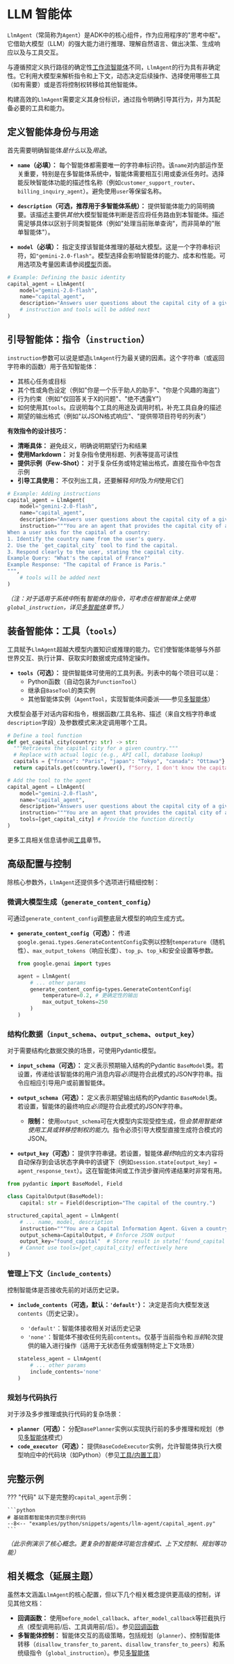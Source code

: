 # LLM 智能体

`LlmAgent`（常简称为`Agent`）是ADK中的核心组件，作为应用程序的"思考中枢"。它借助大模型（LLM）的强大能力进行推理、理解自然语言、做出决策、生成响应以及与工具交互。

与遵循预定义执行路径的确定性[工作流智能体](workflow-agents/index.md)不同，`LlmAgent`的行为具有非确定性。它利用大模型来解析指令和上下文，动态决定后续操作、选择使用哪些工具（如有需要）或是否将控制权转移给其他智能体。

构建高效的`LlmAgent`需要定义其身份标识，通过指令明确引导其行为，并为其配备必要的工具和能力。

## 定义智能体身份与用途

首先需要明确智能体*是什么*以及*用途*。

* **`name`（必填）：** 每个智能体都需要唯一的字符串标识符。该`name`对内部运作至关重要，特别是在多智能体系统中，智能体需要相互引用或委派任务时。选择能反映智能体功能的描述性名称（例如`customer_support_router`、`billing_inquiry_agent`）。避免使用`user`等保留名称。

* **`description`（可选，推荐用于多智能体系统）：** 提供智能体能力的简明摘要。该描述主要供*其他*大模型智能体判断是否应将任务路由到本智能体。描述需足够具体以区别于同类智能体（例如"处理当前账单查询"，而非简单的"账单智能体"）。

* **`model`（必填）：** 指定支撑该智能体推理的基础大模型。这是一个字符串标识符，如`"gemini-2.0-flash"`。模型选择会影响智能体的能力、成本和性能。可用选项及考量因素请参阅[模型](models.md)页面。

```python
# Example: Defining the basic identity
capital_agent = LlmAgent(
    model="gemini-2.0-flash",
    name="capital_agent",
    description="Answers user questions about the capital city of a given country."
    # instruction and tools will be added next
)
```

## 引导智能体：指令（`instruction`）

`instruction`参数可以说是塑造`LlmAgent`行为最关键的因素。这个字符串（或返回字符串的函数）用于告知智能体：

* 其核心任务或目标
* 其个性或角色设定（例如"你是一个乐于助人的助手"、"你是个风趣的海盗"）
* 行为约束（例如"仅回答关于X的问题"、"绝不透露Y"）
* 如何使用其`tools`。应说明每个工具的用途及调用时机，补充工具自身的描述
* 期望的输出格式（例如"以JSON格式响应"、"提供带项目符号的列表"）

**有效指令的设计技巧：**

* **清晰具体：** 避免歧义，明确说明期望行为和结果
* **使用Markdown：** 对复杂指令使用标题、列表等提高可读性
* **提供示例（Few-Shot）：** 对于复杂任务或特定输出格式，直接在指令中包含示例
* **引导工具使用：** 不仅列出工具，还要解释*何时*及*为何*使用它们

```python
# Example: Adding instructions
capital_agent = LlmAgent(
    model="gemini-2.0-flash",
    name="capital_agent",
    description="Answers user questions about the capital city of a given country.",
    instruction="""You are an agent that provides the capital city of a country.
When a user asks for the capital of a country:
1. Identify the country name from the user's query.
2. Use the `get_capital_city` tool to find the capital.
3. Respond clearly to the user, stating the capital city.
Example Query: "What's the capital of France?"
Example Response: "The capital of France is Paris."
""",
    # tools will be added next
)
```

*（注：对于适用于系统中*所有*智能体的指令，可考虑在根智能体上使用`global_instruction`，详见[多智能体](multi-agents.md)章节。）*

## 装备智能体：工具（`tools`）

工具赋予`LlmAgent`超越大模型内置知识或推理的能力。它们使智能体能够与外部世界交互、执行计算、获取实时数据或完成特定操作。

* **`tools`（可选）：** 提供智能体可使用的工具列表。列表中的每个项目可以是：
    * Python函数（自动包装为`FunctionTool`）
    * 继承自`BaseTool`的类实例
    * 其他智能体实例（`AgentTool`，实现智能体间委派——参见[多智能体](multi-agents.md)）

大模型会基于对话内容和指令，根据函数/工具名称、描述（来自文档字符串或`description`字段）及参数模式来决定调用哪个工具。

```python
# Define a tool function
def get_capital_city(country: str) -> str:
  """Retrieves the capital city for a given country."""
  # Replace with actual logic (e.g., API call, database lookup)
  capitals = {"france": "Paris", "japan": "Tokyo", "canada": "Ottawa"}
  return capitals.get(country.lower(), f"Sorry, I don't know the capital of {country}.")

# Add the tool to the agent
capital_agent = LlmAgent(
    model="gemini-2.0-flash",
    name="capital_agent",
    description="Answers user questions about the capital city of a given country.",
    instruction="""You are an agent that provides the capital city of a country... (previous instruction text)""",
    tools=[get_capital_city] # Provide the function directly
)
```

更多工具相关信息请参阅[工具](../tools/index.md)章节。

## 高级配置与控制

除核心参数外，`LlmAgent`还提供多个选项进行精细控制：

### 微调大模型生成（`generate_content_config`）

可通过`generate_content_config`调整底层大模型的响应生成方式。

* **`generate_content_config`（可选）：** 传递`google.genai.types.GenerateContentConfig`实例以控制`temperature`（随机性）、`max_output_tokens`（响应长度）、`top_p`、`top_k`和安全设置等参数。

    ```python
    from google.genai import types

    agent = LlmAgent(
        # ... other params
        generate_content_config=types.GenerateContentConfig(
            temperature=0.2, # 更确定性的输出
            max_output_tokens=250
        )
    )
    ```

### 结构化数据（`input_schema`、`output_schema`、`output_key`）

对于需要结构化数据交换的场景，可使用Pydantic模型。

* **`input_schema`（可选）：** 定义表示预期输入结构的Pydantic `BaseModel`类。若设置，传递给该智能体的用户消息内容*必须*是符合此模式的JSON字符串。指令应相应引导用户或前置智能体。

* **`output_schema`（可选）：** 定义表示期望输出结构的Pydantic `BaseModel`类。若设置，智能体的最终响应*必须*是符合此模式的JSON字符串。
    * **限制：** 使用`output_schema`可在大模型内实现受控生成，但*会禁用智能体使用工具或转移控制权的能力*。指令必须引导大模型直接生成符合模式的JSON。

* **`output_key`（可选）：** 提供字符串键。若设置，智能体*最终*响应的文本内容将自动保存到会话状态字典中的该键下（例如`session.state[output_key] = agent_response_text`）。这在智能体间或工作流步骤间传递结果时非常有用。

```python
from pydantic import BaseModel, Field

class CapitalOutput(BaseModel):
    capital: str = Field(description="The capital of the country.")

structured_capital_agent = LlmAgent(
    # ... name, model, description
    instruction="""You are a Capital Information Agent. Given a country, respond ONLY with a JSON object containing the capital. Format: {"capital": "capital_name"}""",
    output_schema=CapitalOutput, # Enforce JSON output
    output_key="found_capital"  # Store result in state['found_capital']
    # Cannot use tools=[get_capital_city] effectively here
)
```

### 管理上下文（`include_contents`）

控制智能体是否接收先前的对话历史记录。

* **`include_contents`（可选，默认：`'default'`）：** 决定是否向大模型发送`contents`（历史记录）。
    * `'default'`：智能体接收相关对话历史记录
    * `'none'`：智能体不接收任何先前`contents`。仅基于当前指令和*当前*轮次提供的输入进行操作（适用于无状态任务或强制特定上下文场景）

    ```python
    stateless_agent = LlmAgent(
        # ... other params
        include_contents='none'
    )
    ```

### 规划与代码执行

对于涉及多步推理或执行代码的复杂场景：

* **`planner`（可选）：** 分配`BasePlanner`实例以实现执行前的多步推理和规划（参见[多智能体](multi-agents.md)模式）
* **`code_executor`（可选）：** 提供`BaseCodeExecutor`实例，允许智能体执行大模型响应中的代码块（如Python）（参见[工具/内置工具](../tools/built-in-tools.md)）

## 完整示例

??? "代码"
    以下是完整的`capital_agent`示例：

    ```python
    # 基础首都智能体的完整示例代码
    --8<-- "examples/python/snippets/agents/llm-agent/capital_agent.py"
    ```

*（此示例演示了核心概念。更复杂的智能体可能包含模式、上下文控制、规划等功能）*

## 相关概念（延展主题）

虽然本文涵盖`LlmAgent`的核心配置，但以下几个相关概念提供更高级的控制，详见其他文档：

* **回调函数：** 使用`before_model_callback`、`after_model_callback`等拦截执行点（模型调用前/后、工具调用前/后）。参见[回调函数](../callbacks/types-of-callbacks.md)
* **多智能体控制：** 智能体交互的高级策略，包括规划（`planner`）、控制智能体转移（`disallow_transfer_to_parent`、`disallow_transfer_to_peers`）和系统级指令（`global_instruction`）。参见[多智能体](multi-agents.md)